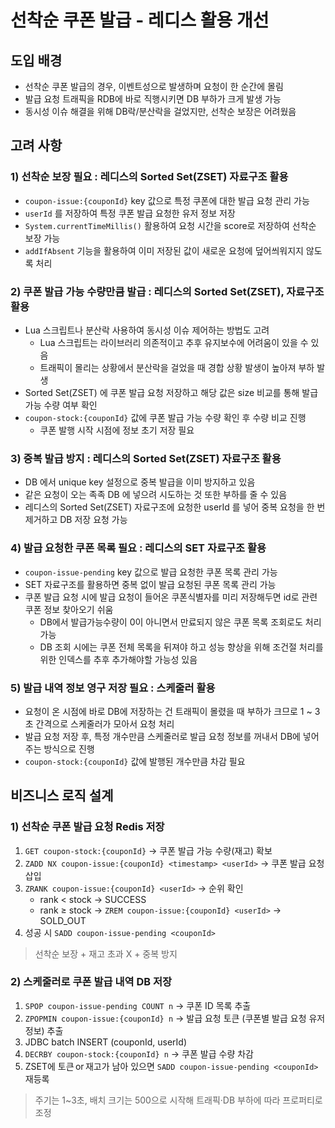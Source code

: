 # 선착순 쿠폰 발급 - 레디스 활용 개선

## 도입 배경

- 선착순 쿠폰 발급의 경우, 이벤트성으로 발생하며 요청이 한 순간에 몰림
- 발급 요청 트래픽을 RDB에 바로 직행시키면 DB 부하가 크게 발생 가능
- 동시성 이슈 해결을 위해 DB락/분산락을 걸었지만, 선착순 보장은 어려웠음

## 고려 사항

### 1) 선착순 보장 필요 : 레디스의 Sorted Set(ZSET) 자료구조 활용

- `coupon-issue:{couponId}` key 값으로 특정 쿠폰에 대한 발급 요청 관리 가능
- `userId` 를 저장하여 특정 쿠폰 발급 요청한 유저 정보 저장
- `System.currentTimeMillis()` 활용하여 요청 시간을 score로 저장하여 선착순 보장 가능
- `addIfAbsent` 기능을 활용하여 이미 저장된 값이 새로운 요청에 덮어씌워지지 않도록 처리

### 2) 쿠폰 발급 가능 수량만큼 발급 : 레디스의 Sorted Set(ZSET),  자료구조 활용

- Lua 스크립트나 분산락 사용하여 동시성 이슈 제어하는 방법도 고려
  - Lua 스크립트는 라이브러리 의존적이고 추후 유지보수에 어려움이 있을 수 있음
  - 트래픽이 몰리는 상황에서 분산락을 걸었을 때 경합 상황 발생이 높아져 부하 발생
- Sorted Set(ZSET) 에 쿠폰 발급 요청 저장하고 해당 값은 size 비교를 통해 발급 가능 수량 여부 확인
- `coupon-stock:{couponId}` 값에 쿠폰 발급 가능 수량 확인 후 수량 비교 진행
  - 쿠폰 발행 시작 시점에 정보 초기 저장 필요

### 3) 중복 발급 방지 : 레디스의 Sorted Set(ZSET) 자료구조 활용

- DB 에서 unique key 설정으로 중복 발급을 이미 방지하고 있음
- 같은 요청이 오는 족족 DB 에 넣으려 시도하는 것 또한 부하를 줄 수 있음
- 레디스의 Sorted Set(ZSET) 자료구조에 요청한 userId 를 넣어 중복 요청을 한 번 제거하고 DB 저장 요청 가능

### 4) 발급 요청한 쿠폰 목록 필요 : 레디스의 SET 자료구조 활용

- `coupon-issue-pending` key 값으로 발급 요청한 쿠폰 목록 관리 가능
- SET 자료구조를 활용하면 중복 없이 발급 요청된 쿠폰 목록 관리 가능
- 쿠폰 발급 요청 시에 발급 요청이 들어온 쿠폰식별자를 미리 저장해두면 id로 관련 쿠폰 정보 찾아오기 쉬움
  - DB에서 발급가능수량이 0이 아니면서 만료되지 않은 쿠폰 목록 조회로도 처리 가능
  - DB 조회 시에는 쿠폰 전체 목록을 뒤져야 하고 성능 향상을 위해 조건절 처리를 위한 인덱스를 추후 추가해야할 가능성 있음

### 5) 발급 내역 정보 영구 저장 필요 : 스케줄러 활용

- 요청이 온 시점에 바로 DB에 저장하는 건 트래픽이 몰렸을 때 부하가 크므로 1 ~ 3초 간격으로 스케줄러가 모아서 요청 처리
- 발급 요청 저장 후, 특정 개수만큼 스케줄러로 발급 요청 정보를 꺼내서 DB에 넣어주는 방식으로 진행
- `coupon-stock:{couponId}` 값에 발행된 개수만큼 차감 필요

## 비즈니스 로직 설계

### 1) 선착순 쿠폰 발급 요청 Redis 저장

1. `GET coupon-stock:{couponId}` → 쿠폰 발급 가능 수량(재고) 확보
2. `ZADD NX coupon-issue:{couponId} <timestamp> <userId>` → 쿠폰 발급 요청 삽입  
3. `ZRANK coupon-issue:{couponId} <userId>` → 순위 확인  
   * rank < stock → SUCCESS  
   * rank ≥ stock → `ZREM coupon-issue:{couponId} <userId>` → SOLD_OUT  
4. 성공 시 `SADD coupon-issue-pending <couponId>`

> 선착순 보장 + 재고 초과 X + 중복 방지

### 2) 스케줄러로 쿠폰 발급 내역 DB 저장

1. `SPOP coupon-issue-pending COUNT n` → 쿠폰 ID 목록 추출  
2. `ZPOPMIN coupon-issue:{couponId} n` → 발급 요청 토큰 (쿠폰별 발급 요청 유저 정보) 추출
3. JDBC batch INSERT (couponId, userId)
4. `DECRBY coupon-stock:{couponId} n` → 쿠폰 발급 수량 차감
5. ZSET에 토큰 or 재고가 남아 있으면 `SADD coupon-issue-pending <couponId>` 재등록

> 주기는 1~3초, 배치 크기는 500으로 시작해 트래픽·DB 부하에 따라 프로퍼티로 조정
